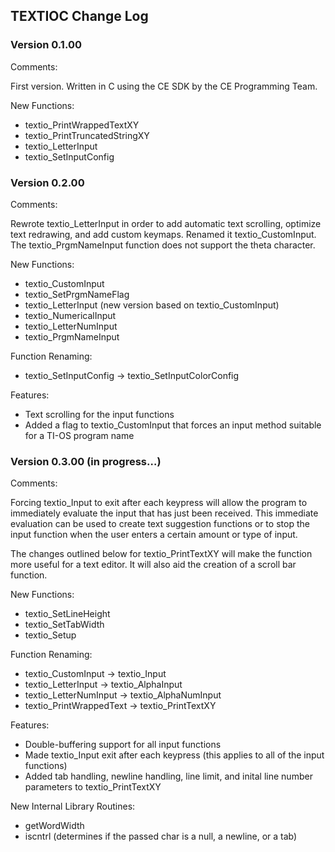 ## TEXTIOC Change Log

### Version 0.1.00

Comments:

First version. Written in C using the CE SDK by the CE Programming Team.

New Functions:
* textio_PrintWrappedTextXY
* textio_PrintTruncatedStringXY
* textio_LetterInput
* textio_SetInputConfig

### Version 0.2.00

Comments:

Rewrote textio_LetterInput in order to add automatic text scrolling, optimize text redrawing, and add custom keymaps. Renamed it textio_CustomInput. The textio_PrgmNameInput function does not support the theta character.

New Functions:
* textio_CustomInput
* textio_SetPrgmNameFlag
* textio_LetterInput (new version based on textio_CustomInput)
* textio_NumericalInput
* textio_LetterNumInput
* textio_PrgmNameInput

Function Renaming:
* textio_SetInputConfig -> textio_SetInputColorConfig

Features:
* Text scrolling for the input functions
* Added a flag to textio_CustomInput that forces an input method suitable for a TI-OS program name

### Version 0.3.00 (in progress…)

Comments:

Forcing textio_Input to exit after each keypress will allow the program to immediately evaluate the input that has just been received. This immediate evaluation can be used to create text suggestion functions or to  stop the input function when the user enters a certain amount or type of input.

The changes outlined below for textio_PrintTextXY will make the function more useful for a text editor. It will also aid the creation of a scroll bar function.

New Functions:
* textio_SetLineHeight
* textio_SetTabWidth
* textio_Setup

Function Renaming:
* textio_CustomInput -> textio_Input
* textio_LetterInput -> textio_AlphaInput
* textio_LetterNumInput -> textio_AlphaNumInput
* textio_PrintWrappedText -> textio_PrintTextXY

Features:
* Double-buffering support for all input functions
* Made textio_Input exit after each keypress (this applies to all of the input functions)
* Added tab handling, newline handling, line limit, and inital line number parameters to textio_PrintTextXY

New Internal Library Routines:
* getWordWidth
* iscntrl	(determines if the passed char is a null, a newline, or a tab)
